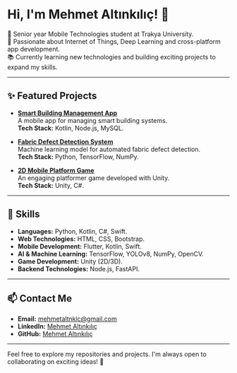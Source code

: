 # Hi, I'm Mehmet Altınkılıç! 👋

🚀 Senior year Mobile Technologies student at Trakya University.  
🌟 Passionate about Internet of Things, Deep Learning and cross-platform app development.  
📚 Currently learning new technologies and building exciting projects to expand my skills.

---

## ✨ Featured Projects

- **[Smart Building Management App](https://github.com/goldsword27/smart-building-automation)**  
  A mobile app for managing smart building systems.  
  **Tech Stack:** Kotlin, Node.js, MySQL.  

- **[Fabric Defect Detection System](https://github.com/goldsword27/YOLOv8-MobileApp)**  
  Machine learning model for automated fabric defect detection.  
  **Tech Stack:** Python, TensorFlow, NumPy.  

- **[2D Mobile Platform Game](https://github.com/goldsword27/red-in-sky-2d-platformer)**  
  An engaging platformer game developed with Unity.  
  **Tech Stack:** Unity, C#.  

---

## 🔧 Skills

- **Languages:** Python, Kotlin, C#, Swift.  
- **Web Technologies:** HTML, CSS, Bootstrap.  
- **Mobile Development:** Flutter, Kotlin, Swift.  
- **AI & Machine Learning:** TensorFlow, YOLOv8, NumPy, OpenCV.  
- **Game Development:** Unity (2D/3D).  
- **Backend Technologies:** Node.js, FastAPI.  

---

## 📫 Contact Me

- **Email:** mehmetaltnklc@gmail.com  
- **LinkedIn:** [Mehmet Altınkılıç](https://www.linkedin.com/in/mehmet-altınkılıç-99b5a5288)  
- **GitHub:** [Mehmet Altınkılıç](https://github.com/goldsword27)  

---

Feel free to explore my repositories and projects. I'm always open to collaborating on exciting ideas! 🚀
